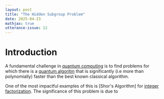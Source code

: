 ```yaml
---
layout: post
title: "The Hidden Subgroup Problem"
date: 2025-04-23
mathjax: true
utterance-issue: 12
---
```


# Introduction

A fundamental challenge in
[quantum computing](https://en.wikipedia.org/wiki/Quantum_computing) is to find
problems for which there is a
[quantum algoritm](https://en.wikipedia.org/wiki/Quantum_algorithm) that is
significantly (i.e more than polynomially) faster than the best known classical
algorithm.

One of the most impactful examples of this is [Shor's Algorithm] for
[integer factorization](https://en.wikipedia.org/wiki/Integer_factorization).
The significance of this problem is due to  
